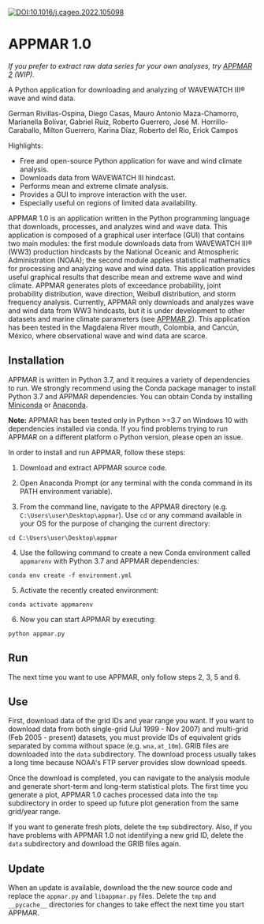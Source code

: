 [![DOI:10.1016/j.cageo.2022.105098](https://zenodo.org/badge/DOI/10.1016/j.cageo.2022.105098.svg)](https://doi.org/10.1016/j.cageo.2022.105098)


# APPMAR 1.0

*If you prefer to extract raw data series for your own analyses, try [APPMAR 2](https://github.com/cemanetwork/appmar2) (WIP).*

A Python application for downloading and analyzing of WAVEWATCH III® wave and wind data.

German Rivillas-Ospina, Diego Casas, Mauro Antonio Maza-Chamorro, Marianella Bolívar, Gabriel Ruiz, Roberto Guerrero,
José M. Horrillo-Caraballo, Milton Guerrero, Karina Díaz, Roberto del Rio, Erick Campos

Highlights:

* Free and open-source Python application for wave and wind climate analysis.
* Downloads data from WAVEWATCH III hindcast.
* Performs mean and extreme climate analysis.
* Provides a GUI to improve interaction with the user.
* Especially useful on regions of limited data availability.

APPMAR 1.0 is an application written in the Python programming language that downloads, processes, and analyzes wind and wave data. This application is composed of a graphical user interface (GUI) that contains two main modules: the first module downloads data from WAVEWATCH III® (WW3) production hindcasts by the National Oceanic and Atmospheric Administration (NOAA); the second module applies statistical mathematics for processing and analyzing wave and wind data. This application provides useful graphical results that describe mean and extreme wave and wind climate. APPMAR generates plots of exceedance probability, joint probability distribution, wave direction, Weibull distribution, and storm frequency analysis. Currently, APPMAR only downloads and analyzes wave and wind data from WW3 hindcasts, but it is under development to other datasets and marine climate parameters (see [APPMAR 2](https://github.com/cemanetwork/appmar2)). This application has been tested in the Magdalena River mouth, Colombia, and Cancún, México, where observational wave and wind data are scarce.

## Installation

APPMAR is written in Python 3.7, and it requires a variety of dependencies to run. We strongly recommend using the Conda package manager to install Python 3.7 and APPMAR dependencies. You can obtain Conda by installing [Miniconda](https://docs.conda.io/en/latest/miniconda.html) or [Anaconda](https://www.anaconda.com/).

**Note:** APPMAR has been tested only in Python >=3.7 on Windows 10 with dependencies installed via conda. If you find problems trying to run APPMAR on a different platform o Python version, please open an issue.

In order to install and run APPMAR, follow these steps:

1. Download and extract APPMAR source code.

2. Open Anaconda Prompt (or any terminal with the conda command in its PATH environment variable).

3. From the command line, navigate to the APPMAR directory (e.g. `C:\Users\user\Desktop\appmar`). Use `cd` or any command available in your OS for the purpose of changing the current directory:

```
cd C:\Users\user\Desktop\appmar
```

4. Use the following command to create a new Conda environment called `appmarenv` with Python 3.7 and APPMAR dependencies:

```
conda env create -f environment.yml
```

5. Activate the recently created environment:

```
conda activate appmarenv
```

6. Now you can start APPMAR by executing:

```
python appmar.py
```

## Run

The next time you want to use APPMAR, only follow steps 2, 3, 5 and 6.

## Use

First, download data of the grid IDs and year range you want. If you want to download data from both single-grid (Jul 1999 - Nov 2007) and multi-grid (Feb 2005 - present) datasets, you must provide IDs of equivalent grids separated by comma without space (e.g. `wna,at_10m`). GRIB files are downloaded into the `data` subdirectory. The download process usually takes a long time because NOAA's FTP server provides slow download speeds.

Once the download is completed, you can navigate to the analysis module and generate short-term and long-term statistical plots. The first time you generate a plot, APPMAR 1.0 caches processed data into the `tmp` subdirectory in order to speed up future plot generation from the same grid/year range.

If you want to generate fresh plots, delete the `tmp` subdirectory. Also, if you have problems with APPMAR 1.0 not identifying a new grid ID, delete the `data` subdirectory and download the GRIB files again.

## Update

When an update is available, download the the new source code and replace the `appmar.py` and `libappmar.py` files. Delete the `tmp` and `__pycache__` directories for changes to take effect the next time you start APPMAR.
